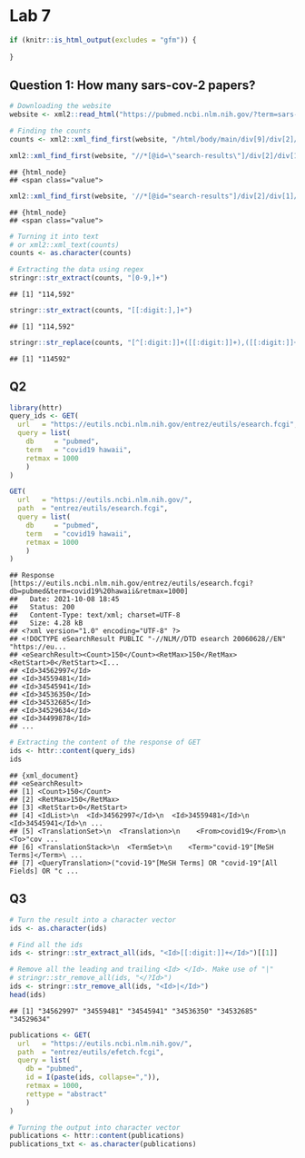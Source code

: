 Lab 7
================

``` r
if (knitr::is_html_output(excludes = "gfm")) {
  
}
```

## Question 1: How many sars-cov-2 papers?

``` r
# Downloading the website
website <- xml2::read_html("https://pubmed.ncbi.nlm.nih.gov/?term=sars-cov-2")

# Finding the counts
counts <- xml2::xml_find_first(website, "/html/body/main/div[9]/div[2]/div[2]/div[1]/span")

xml2::xml_find_first(website, "//*[@id=\"search-results\"]/div[2]/div[1]/span")
```

    ## {html_node}
    ## <span class="value">

``` r
xml2::xml_find_first(website, '//*[@id="search-results"]/div[2]/div[1]/span')
```

    ## {html_node}
    ## <span class="value">

``` r
# Turning it into text
# or xml2::xml_text(counts)
counts <- as.character(counts)

# Extracting the data using regex
stringr::str_extract(counts, "[0-9,]+")
```

    ## [1] "114,592"

``` r
stringr::str_extract(counts, "[[:digit:],]+")
```

    ## [1] "114,592"

``` r
stringr::str_replace(counts, "[^[:digit:]]+([[:digit:]]+),([[:digit:]]+)[^[:digit:]]+", "\\1\\2")
```

    ## [1] "114592"

## Q2

``` r
library(httr)
query_ids <- GET(
  url   = "https://eutils.ncbi.nlm.nih.gov/entrez/eutils/esearch.fcgi",
  query = list(
    db     = "pubmed",
    term   = "covid19 hawaii",
    retmax = 1000
    )
)

GET(
  url   = "https://eutils.ncbi.nlm.nih.gov/",
  path  = "entrez/eutils/esearch.fcgi",
  query = list(
    db     = "pubmed",
    term   = "covid19 hawaii",
    retmax = 1000
    )
)
```

    ## Response [https://eutils.ncbi.nlm.nih.gov/entrez/eutils/esearch.fcgi?db=pubmed&term=covid19%20hawaii&retmax=1000]
    ##   Date: 2021-10-08 18:45
    ##   Status: 200
    ##   Content-Type: text/xml; charset=UTF-8
    ##   Size: 4.28 kB
    ## <?xml version="1.0" encoding="UTF-8" ?>
    ## <!DOCTYPE eSearchResult PUBLIC "-//NLM//DTD esearch 20060628//EN" "https://eu...
    ## <eSearchResult><Count>150</Count><RetMax>150</RetMax><RetStart>0</RetStart><I...
    ## <Id>34562997</Id>
    ## <Id>34559481</Id>
    ## <Id>34545941</Id>
    ## <Id>34536350</Id>
    ## <Id>34532685</Id>
    ## <Id>34529634</Id>
    ## <Id>34499878</Id>
    ## ...

``` r
# Extracting the content of the response of GET
ids <- httr::content(query_ids)
ids
```

    ## {xml_document}
    ## <eSearchResult>
    ## [1] <Count>150</Count>
    ## [2] <RetMax>150</RetMax>
    ## [3] <RetStart>0</RetStart>
    ## [4] <IdList>\n  <Id>34562997</Id>\n  <Id>34559481</Id>\n  <Id>34545941</Id>\n ...
    ## [5] <TranslationSet>\n  <Translation>\n    <From>covid19</From>\n    <To>"cov ...
    ## [6] <TranslationStack>\n  <TermSet>\n    <Term>"covid-19"[MeSH Terms]</Term>\ ...
    ## [7] <QueryTranslation>("covid-19"[MeSH Terms] OR "covid-19"[All Fields] OR "c ...

## Q3

``` r
# Turn the result into a character vector
ids <- as.character(ids)

# Find all the ids 
ids <- stringr::str_extract_all(ids, "<Id>[[:digit:]]+</Id>")[[1]]

# Remove all the leading and trailing <Id> </Id>. Make use of "|"
# stringr::str_remove_all(ids, "</?Id>")
ids <- stringr::str_remove_all(ids, "<Id>|</Id>")
head(ids)
```

    ## [1] "34562997" "34559481" "34545941" "34536350" "34532685" "34529634"

``` r
publications <- GET(
  url   = "https://eutils.ncbi.nlm.nih.gov/",
  path  = "entrez/eutils/efetch.fcgi",
  query = list(
    db = "pubmed",
    id = I(paste(ids, collapse=",")),
    retmax = 1000,
    rettype = "abstract"
    )
)

# Turning the output into character vector
publications <- httr::content(publications)
publications_txt <- as.character(publications)
```
